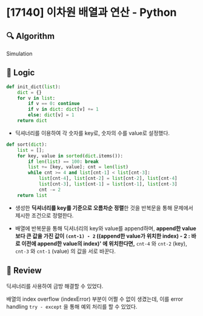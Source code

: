 # [17140] 이차원 배열과 연산 - Python

## :mag: Algorithm

Simulation

## :round_pushpin: Logic

```python
def init_dict(list):
    dict = {}
    for v in list:
        if v == 0: continue
        if v in dict: dict[v] += 1
        else: dict[v] = 1
    return dict
```

- 딕셔너리를 이용하여 각 숫자를 key로, 숫자의 수를 value로 설정했다.

```python
def sort(dict):
    list = [];
    for key, value in sorted(dict.items()):
        if len(list) == 100: break
        list += [key, value]; cnt = len(list)
        while cnt >= 4 and list[cnt-1] < list[cnt-3]:
            list[cnt-4], list[cnt-2] = list[cnt-2], list[cnt-4]
            list[cnt-3], list[cnt-1] = list[cnt-1], list[cnt-3]
            cnt -= 2
    return list
```

- 생성한 **딕셔너리를 key를 기준으로 오름차순 정렬**한 것을 반복문을 통해 문제에서 제시한 조건으로 정렬한다.

- 배열에 반복문을 통해 딕셔너리의 key와 value를 append하며, **append한 value보다 큰 값을 가진 값이 `(cnt-1) - 2` ((append한 value가 위치한 index) - 2 : 바로 이전에 append한 value의 index)' 에 위치한다면,** `cnt-4` 와 `cnt-2` (key), `cnt-3` 와 `cnt-1` (value) 의 값을 서로 바꾼다.

## :memo: Review

딕셔너리를 사용하여 금방 해결할 수 있었다.

배열의 index overflow (indexError) 부분이 어쩔 수 없이 생겼는데, 이를 error handling `try - except` 을 통해 예외 처리를 할 수 있었다.

